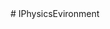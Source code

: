 <type name="IPhysicsEvironment" category="classfunc" is="class">
	<summary>
		# IPhysicsEvironment
	</summary>
</type>